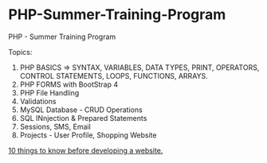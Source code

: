 # PHP-Summer-Training-Program
PHP - Summer Training Program

Topics:

1. PHP BASICS => SYNTAX, VARIABLES, DATA TYPES, PRINT, OPERATORS, CONTROL STATEMENTS, LOOPS, FUNCTIONS, ARRAYS.
2. PHP FORMS with BootStrap 4
3. PHP File Handling
4. Validations
5. MySQL Database - CRUD Operations
6. SQL INnjection & Prepared Statements
6. Sessions, SMS, Email
7. Projects - User Profile, Shopping Website

<a href="https://geniuslynx.com/blog/10-things-to-know-berfore-developing-a-website" target="_blank">
  10 things to know before developing a website.
</a>

